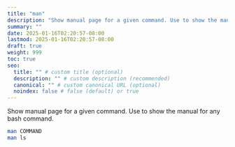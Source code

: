 ```yaml
---
title: "man"
description: "Show manual page for a given command. Use to show the manual for any bash command."
summary: ""
date: 2025-01-16T02:20:57-08:00
lastmod: 2025-01-16T02:20:57-08:00
draft: true
weight: 999
toc: true
seo:
  title: "" # custom title (optional)
  description: "" # custom description (recommended)
  canonical: "" # custom canonical URL (optional)
  noindex: false # false (default) or true
---
```


Show manual page for a given command. Use to show the manual for any bash command.

```bash
man COMMAND
man ls
```
